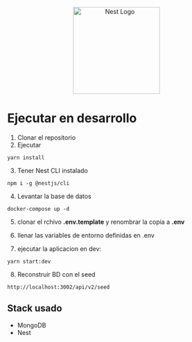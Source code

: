 <p align="center">
  <a href="http://nestjs.com/" target="blank"><img src="https://nestjs.com/img/logo-small.svg" width="200" alt="Nest Logo" /></a>
</p>

# Ejecutar en desarrollo

1. Clonar el repositorio
2. Ejecutar
```
yarn install
```
3. Tener Nest CLI instalado
```
npm i -g @nestjs/cli
```
4. Levantar la base de datos
```
docker-compose up -d
```
5. clonar el rchivo __.env.template__ y renombrar la copia a __.env__

6. llenar las variables de entorno definidas en .env
   
7. ejecutar la aplicacion en dev:
```
yarn start:dev
```
8. Reconstruir BD con el seed
```
http://localhost:3002/api/v2/seed
```

## Stack usado
* MongoDB
* Nest


